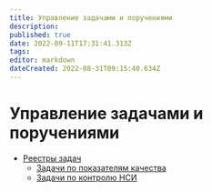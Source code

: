 ```yaml
---
title: Управление задачами и поручениями
description: 
published: true
date: 2022-09-11T17:31:41.313Z
tags: 
editor: markdown
dateCreated: 2022-08-31T09:15:40.634Z
---
```


# Управление задачами и поручениями


* [Реестры задач](reestry-zadach.md)
  * [Задачи по показателям качества](reestry-zadach.md#zadachi-po-pokazatelyam-kachestva)
  * [Задачи по контролю НСИ](reestry-zadach.md#zadachi-po-kontrolyu-nsi)

